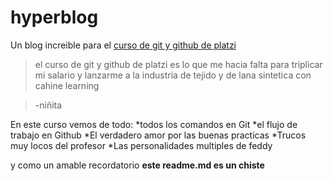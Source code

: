 # hyperblog
Un blog increible para el [curso de git y github de platzi](https://platzi.com/clases/1557-git-github/19977-readmemd-es-una-excelente-practica/)
>el curso de git y github de platzi es lo que me hacia falta para triplicar mi salario y lanzarme a la industria de tejido y de lana sintetica con cahine learning 

>-niñita

En este curso vemos de todo:
*todos los comandos en Git 
*el flujo de trabajo en Github 
*El verdadero amor por las buenas practicas 
*Trucos muy locos del profesor 
*Las personalidades multiples de feddy

y como un amable recordatorio **este readme.md es un chiste**
